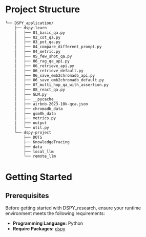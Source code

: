 #  Project Structure

```sh
└── DSPY_application/
    ├── dspy-learn
    │   ├── 01_basic_qa.py
    │   ├── 02_cot_qa.py
    │   ├── 03_pot_qa.py
    │   ├── 04_compare_different_prompt.py
    │   ├── 04_metric.py
    │   ├── 05_few_shot_qa.py
    │   ├── 06_rag_qa_api.py
    │   ├── 06_retrieve_api.py
    │   ├── 06_retrieve_default.py
    │   ├── 06_save_emb2chromadb_api.py
    │   ├── 06_save_emb2chromadb_default.py
    │   ├── 07_multi_hop_qa_with_assertion.py
    │   ├── 08_react_qa.py
    │   ├── GLM.py
    │   ├── __pycache__
    │   ├── airbnb-2023-10k-qca.json
    │   ├── chromadb_data
    │   ├── gsm8k_data
    │   ├── metrics.py
    │   ├── output
    │   └── util.py
    └── dspy-project
        ├── DOTS
        ├── KnowledgeTracing
        ├── data
        ├── local_llm
        └── remote_llm
```

#  Getting Started

##  Prerequisites

Before getting started with DSPY_research, ensure your runtime environment meets the following requirements:

- **Programming Language:** Python
- **Require Packages:** [dspy](https://github.com/stanfordnlp/dspy)

